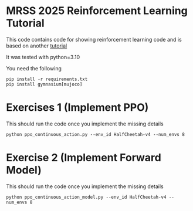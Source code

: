 # MRSS 2025 Reinforcement Learning Tutorial

This code contains code for showing reinforcement learning code and is based on another [tutorial](https://github.com/milarobotlearningcourse/cleanrl/blob/master/cleanrl/ppo_continuous_action.py)

It was tested with python=3.10


You need the following

```
pip install -r requirements.txt
pip install gymnasium[mujoco]
```


# Exercises 1 (Implement PPO)
This should run the code once you implement the missing details
```
python ppo_continuous_action.py --env_id HalfCheetah-v4 --num_envs 8 
```
# Exercise 2 (Implement Forward Model)

This should run the code once you implement the missing details

```
python ppo_continuous_action_model.py --env_id HalfCheetah-v4 --num_envs 8 
```
